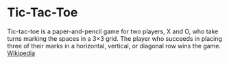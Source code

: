 # Tic-Tac-Toe
Tic-tac-toe is a paper-and-pencil game for two players, X and O, who take turns marking the spaces in a 3×3 grid. The player who succeeds in placing three of their marks in a horizontal, vertical, or diagonal row wins the game. [Wikipedia](https://en.wikipedia.org/wiki/Tic-tac-toe)
